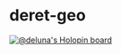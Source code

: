 # deret-geo

[![@deluna's Holopin board](https://holopin.io/api/user/board?user=deluna)](https://holopin.io/@deluna)
